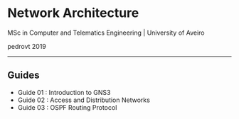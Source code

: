 # Network Architecture

MSc in Computer and Telematics Engineering  | University of Aveiro

pedrovt 2019

------

## Guides

- Guide 01 : Introduction to GNS3
- Guide 02 : Access and Distribution Networks
- Guide 03 : OSPF Routing Protocol
